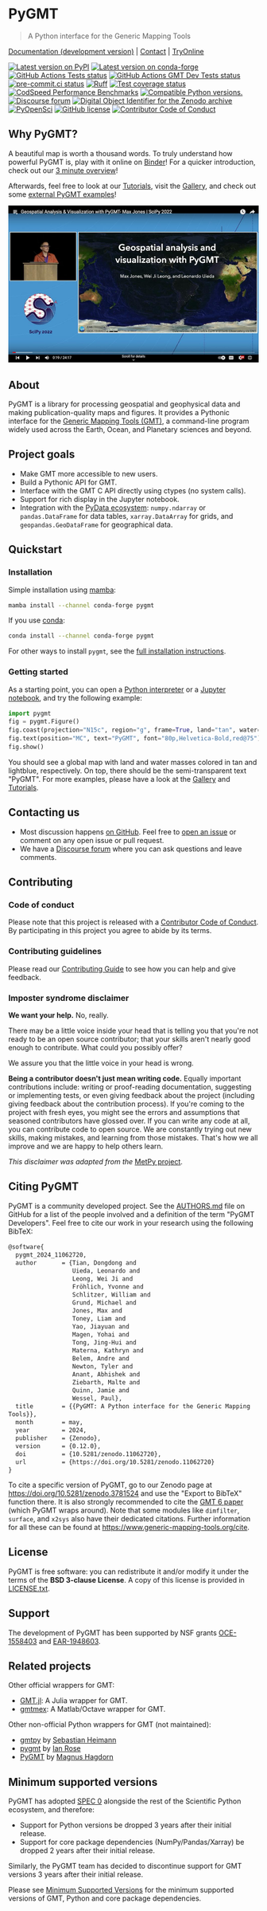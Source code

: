 # PyGMT

> A Python interface for the Generic Mapping Tools

[Documentation (development version)](https://www.pygmt.org/dev) | [Contact](https://forum.generic-mapping-tools.org) | [TryOnline](https://github.com/GenericMappingTools/try-gmt)

[![Latest version on PyPI](http://img.shields.io/pypi/v/pygmt.svg?style=flat-square)](https://pypi.python.org/pypi/pygmt)
[![Latest version on conda-forge](https://img.shields.io/conda/v/conda-forge/pygmt?style=flat-square)](https://anaconda.org/conda-forge/pygmt)
[![GitHub Actions Tests status](https://github.com/GenericMappingTools/pygmt/workflows/Tests/badge.svg)](https://github.com/GenericMappingTools/pygmt/actions/workflows/ci_tests.yaml)
[![GitHub Actions GMT Dev Tests status](https://github.com/GenericMappingTools/pygmt/workflows/GMT%20Dev%20Tests/badge.svg)](https://github.com/GenericMappingTools/pygmt/actions/workflows/ci_tests_dev.yaml)
[![pre-commit.ci status](https://results.pre-commit.ci/badge/github/GenericMappingTools/pygmt/main.svg)](https://results.pre-commit.ci/latest/github/GenericMappingTools/pygmt/main)
[![Ruff](https://img.shields.io/endpoint?url=https://raw.githubusercontent.com/astral-sh/ruff/main/assets/badge/v2.json)](https://github.com/astral-sh/ruff)
[![Test coverage status](https://codecov.io/gh/GenericMappingTools/pygmt/branch/main/graph/badge.svg?token=78Fu4EWstx)](https://app.codecov.io/gh/GenericMappingTools/pygmt)
[![CodSpeed Performance Benchmarks](https://img.shields.io/endpoint?url=https://codspeed.io/badge.json)](https://codspeed.io/GenericMappingTools/pygmt)
[![Compatible Python versions.](https://img.shields.io/pypi/pyversions/pygmt.svg?style=flat-square)](https://pypi.python.org/pypi/pygmt)
[![Discourse forum](https://img.shields.io/discourse/status?label=forum&server=https%3A%2F%2Fforum.generic-mapping-tools.org%2F&style=flat-square)](https://forum.generic-mapping-tools.org)
[![Digital Object Identifier for the Zenodo archive](https://zenodo.org/badge/DOI/10.5281/3781524.svg)](https://doi.org/10.5281/zenodo.3781524)
[![PyOpenSci](https://tinyurl.com/y22nb8up)](https://github.com/pyOpenSci/software-review/issues/43)
[![GitHub license](https://img.shields.io/github/license/GenericMappingTools/pygmt?style=flat-square)](https://github.com/GenericMappingTools/pygmt/blob/main/LICENSE.txt)
[![Contributor Code of Conduct](https://img.shields.io/badge/Contributor%20Covenant-v2.1%20adopted-ff69b4.svg)](CODE_OF_CONDUCT.md)

<!-- doc-index-start-after -->

## Why PyGMT?

A beautiful map is worth a thousand words. To truly understand how powerful PyGMT is, play with it online on
[Binder](https://github.com/GenericMappingTools/try-gmt)! For a quicker introduction, check out our
[3 minute overview](https://youtu.be/4iPnITXrxVU)!

Afterwards, feel free to look at our [Tutorials](https://www.pygmt.org/latest/tutorials), visit the
[Gallery](https://www.pygmt.org/latest/gallery), and check out some
[external PyGMT examples](https://www.pygmt.org/latest/external_resources.html)!

![Quick Introduction to PyGMT YouTube Video](doc/_static/scipy2022-youtube-thumbnail.jpg)

## About

PyGMT is a library for processing geospatial and geophysical data and making publication-quality
maps and figures. It provides a Pythonic interface for the
[Generic Mapping Tools (GMT)](https://github.com/GenericMappingTools/gmt), a command-line program
widely used across the Earth, Ocean, and Planetary sciences and beyond.

## Project goals

- Make GMT more accessible to new users.
- Build a Pythonic API for GMT.
- Interface with the GMT C API directly using ctypes (no system calls).
- Support for rich display in the Jupyter notebook.
- Integration with the [PyData ecosystem](https://pydata.org/): `numpy.ndarray` or `pandas.DataFrame` for
  data tables, `xarray.DataArray` for grids, and `geopandas.GeoDataFrame` for geographical data.

## Quickstart

### Installation

Simple installation using [mamba](https://mamba.readthedocs.org/):

```bash
mamba install --channel conda-forge pygmt
```

If you use [conda](https://docs.conda.io/projects/conda/en/latest/user-guide/index.html):

```bash
conda install --channel conda-forge pygmt
```

For other ways to install `pygmt`, see the [full installation instructions](https://www.pygmt.org/latest/install.html).

### Getting started

As a starting point, you can open a [Python interpreter](https://docs.python.org/3/tutorial/interpreter.html)
or a [Jupyter notebook](https://docs.jupyter.org/en/latest/running.html), and try the following example:

``` python
import pygmt
fig = pygmt.Figure()
fig.coast(projection="N15c", region="g", frame=True, land="tan", water="lightblue")
fig.text(position="MC", text="PyGMT", font="80p,Helvetica-Bold,red@75")
fig.show()
```

You should see a global map with land and water masses colored in tan and lightblue, respectively. On top,
there should be the semi-transparent text "PyGMT". For more examples, please have a look at the
[Gallery](https://www.pygmt.org/latest/gallery/index.html) and
[Tutorials](https://www.pygmt.org/latest/tutorials/index.html).

## Contacting us

- Most discussion happens [on GitHub](https://github.com/GenericMappingTools/pygmt).
  Feel free to [open an issue](https://github.com/GenericMappingTools/pygmt/issues/new) or comment on any open
  issue or pull request.
- We have a [Discourse forum](https://forum.generic-mapping-tools.org/c/questions/pygmt-q-a) where you can ask
  questions and leave comments.

## Contributing

### Code of conduct

Please note that this project is released with a
[Contributor Code of Conduct](https://github.com/GenericMappingTools/.github/blob/main/CODE_OF_CONDUCT.md).
By participating in this project you agree to abide by its terms.

### Contributing guidelines

Please read our [Contributing Guide](https://github.com/GenericMappingTools/pygmt/blob/main/CONTRIBUTING.md)
to see how you can help and give feedback.

### Imposter syndrome disclaimer

**We want your help.** No, really.

There may be a little voice inside your head that is telling you that you're not ready to be an open source
contributor; that your skills aren't nearly good enough to contribute. What could you possibly offer?

We assure you that the little voice in your head is wrong.

**Being a contributor doesn't just mean writing code.** Equally important contributions include: writing or
proof-reading documentation, suggesting or implementing tests, or even giving feedback about the project
(including giving feedback about the contribution process). If you're coming to the project with fresh eyes,
you might see the errors and assumptions that seasoned contributors have glossed over. If you can write any
code at all, you can contribute code to open source. We are constantly trying out new skills, making mistakes,
and learning from those mistakes. That's how we all improve and we are happy to help others learn.

*This disclaimer was adapted from the* [MetPy project](https://github.com/Unidata/MetPy).

## Citing PyGMT

PyGMT is a community developed project. See the
[AUTHORS.md](https://github.com/GenericMappingTools/pygmt/blob/main/AUTHORS.md) file on GitHub for a list of
the people involved and a definition of the term "PyGMT Developers". Feel free to cite our work in your
research using the following BibTeX:

```
@software{
  pygmt_2024_11062720,
  author       = {Tian, Dongdong and
                  Uieda, Leonardo and
                  Leong, Wei Ji and
                  Fröhlich, Yvonne and
                  Schlitzer, William and
                  Grund, Michael and
                  Jones, Max and
                  Toney, Liam and
                  Yao, Jiayuan and
                  Magen, Yohai and
                  Tong, Jing-Hui and
                  Materna, Kathryn and
                  Belem, Andre and
                  Newton, Tyler and
                  Anant, Abhishek and
                  Ziebarth, Malte and
                  Quinn, Jamie and
                  Wessel, Paul},
  title        = {{PyGMT: A Python interface for the Generic Mapping Tools}},
  month        = may,
  year         = 2024,
  publisher    = {Zenodo},
  version      = {0.12.0},
  doi          = {10.5281/zenodo.11062720},
  url          = {https://doi.org/10.5281/zenodo.11062720}
}
```

To cite a specific version of PyGMT, go to our Zenodo page at <https://doi.org/10.5281/zenodo.3781524>
and use the "Export to BibTeX" function there. It is also strongly recommended to cite the
[GMT 6 paper](https://doi.org/10.1029/2019GC008515) (which PyGMT wraps around). Note that some modules
like `dimfilter`, `surface`, and `x2sys` also have their dedicated citations. Further information for
all these can be found at <https://www.generic-mapping-tools.org/cite>.

## License

PyGMT is free software: you can redistribute it and/or modify it under the terms of the
**BSD 3-clause License**. A copy of this license is provided in
[LICENSE.txt](https://github.com/GenericMappingTools/pygmt/blob/main/LICENSE.txt).

## Support

The development of PyGMT has been supported by NSF grants
[OCE-1558403](https://www.nsf.gov/awardsearch/showAward?AWD_ID=1558403) and
[EAR-1948603](https://www.nsf.gov/awardsearch/showAward?AWD_ID=1948602).

## Related projects

Other official wrappers for GMT:

- [GMT.jl](https://github.com/GenericMappingTools/GMT.jl): A Julia wrapper for GMT.
- [gmtmex](https://github.com/GenericMappingTools/gmtmex): A Matlab/Octave wrapper for GMT.

Other non-official Python wrappers for GMT (not maintained):

- [gmtpy](https://github.com/emolch/gmtpy) by [Sebastian Heimann](https://github.com/emolch)
- [pygmt](https://github.com/ian-r-rose/pygmt) by [Ian Rose](https://github.com/ian-r-rose)
- [PyGMT](https://github.com/glimmer-cism/PyGMT) by [Magnus Hagdorn](https://github.com/mhagdorn)

<!-- doc-index-end-before -->

## Minimum supported versions

PyGMT has adopted [SPEC 0](https://scientific-python.org/specs/spec-0000/) alongside the
rest of the Scientific Python ecosystem, and therefore:

- Support for Python versions be dropped 3 years after their initial release.
- Support for core package dependencies (NumPy/Pandas/Xarray) be dropped 2 years after
  their initial release.

Similarly, the PyGMT team has decided to discontinue support for GMT versions 3 years
after their initial release.

Please see [Minimum Supported Versions](https://www.pygmt.org/dev/minversions.html) for
the minimum supported versions of GMT, Python and core package dependencies.
